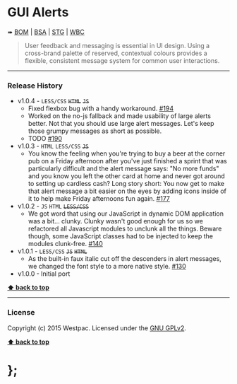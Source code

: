 GUI Alerts
==========

➠
[BOM](http://westpaccxteam.github.io/GUI-alerts/tests/BOM/) |
[BSA](http://westpaccxteam.github.io/GUI-alerts/tests/BSA/) |
[STG](http://westpaccxteam.github.io/GUI-alerts/tests/STG/) |
[WBC](http://westpaccxteam.github.io/GUI-alerts/tests/WBC/)

> User feedback and messaging is essential in UI design. Using a cross-brand palette of reserved, contextual colours provides a flexible, consistent message
> system for common user interactions.

----------------------------------------------------------------------------------------------------------------------------------------------------------------


### Release History

* v1.0.4 - `LESS/CSS` ~~`HTML`~~ ~~`JS`~~
	* Fixed flexbox bug with a handy workaround.
		[#194](https://github.com/WestpacCXTeam/GUI-source/issues/194)
	* Worked on the no-js fallback and made usability of large alerts better. Not that you should use large alert messages. Let's keep those grumpy messages
		as short as possible.
	* TODO
		[#190](https://github.com/WestpacCXTeam/GUI-source/issues/190)
* v1.0.3 - `HTML` `LESS/CSS` ~~`JS`~~
	* You know the feeling when you're trying to buy a beer at the corner pub on a Friday afternoon after you've just finished a sprint that was particularly
		difficult and the alert message says: "No more funds" and you know you left the other card at home and never got around to setting up cardless cash?
		Long story short: You now get to make that alert message a bit easier on the eyes by adding icons inside of it to help make Friday afternoons fun again.
		[#177](https://github.com/WestpacCXTeam/GUI-source/issues/177)
* v1.0.2 - `JS` `HTML` ~~`LESS/CSS`~~
	* We got word that using our JavaScript in dynamic DOM application was a bit... clunky. Clunky wasn't good enough for us so we refactored all Javascript
		modules to unclunk all the things. Beware though, some JavaScript classes had to be injected to keep the modules clunk-free.
		[#140](https://github.com/WestpacCXTeam/GUI-source/issues/140)
* v1.0.1 - `LESS/CSS` ~~`JS`~~ ~~`HTML`~~
	* As the built-in faux italic cut off the descenders in alert messages, we changed the font style to a more native style.
		[#130](https://github.com/WestpacCXTeam/GUI-source/issues/130)
* v1.0.0 - Initial port

**[⬆ back to top](#content)**


----------------------------------------------------------------------------------------------------------------------------------------------------------------


### License

Copyright (c) 2015 Westpac. Licensed under the [GNU GPLv2](https://raw.githubusercontent.com/WestpacCXTeam/GUI-alerts/master/LICENSE).

**[⬆ back to top](#content)**

# };